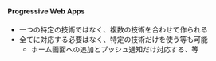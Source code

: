 #### Progressive Web Apps

* 一つの特定の技術ではなく、複数の技術を合わせて作られる
* 全てに対応する必要はなく、特定の技術だけを使う等も可能
  * ホーム画面への追加とプッシュ通知だけ対応する、等
